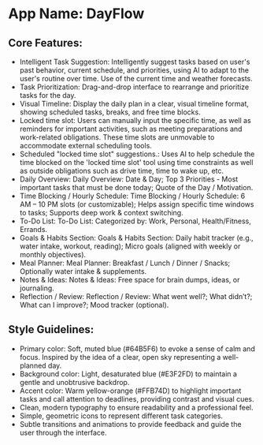 # **App Name**: DayFlow

## Core Features:

- Intelligent Task Suggestion: Intelligently suggest tasks based on user's past behavior, current schedule, and priorities, using AI to adapt to the user's routine over time. Use of the current time and weather forecasts.
- Task Prioritization: Drag-and-drop interface to rearrange and prioritize tasks for the day.
- Visual Timeline: Display the daily plan in a clear, visual timeline format, showing scheduled tasks, breaks, and free time blocks.
- Locked time slot: Users can manually input the specific time, as well as reminders for important activities, such as meeting preparations and work-related obligations. These time slots are unmovable to accommodate external scheduling tools.
- Scheduled "locked time slot" suggestions.: Uses AI to help schedule the time blocked on the 'locked time slot' tool using time constraints as well as outside obligations such as drive time, time to wake up, etc.
- Daily Overview: Daily Overview: Date & Day; Top 3 Priorities - Most important tasks that must be done today; Quote of the Day / Motivation.
- Time Blocking / Hourly Schedule: Time Blocking / Hourly Schedule: 6 AM – 10 PM slots (or customizable); Helps assign specific time windows to tasks; Supports deep work & context switching.
- To-Do List: To-Do List: Categorized by: Work, Personal, Health/Fitness, Errands.
- Goals & Habits Section: Goals & Habits Section: Daily habit tracker (e.g., water intake, workout, reading); Micro goals (aligned with weekly or monthly objectives).
- Meal Planner: Meal Planner: Breakfast / Lunch / Dinner / Snacks; Optionally water intake & supplements.
- Notes & Ideas: Notes & Ideas: Free space for brain dumps, ideas, or journaling.
- Reflection / Review: Reflection / Review: What went well?; What didn’t?; What can I improve?; Mood tracker (optional).

## Style Guidelines:

- Primary color: Soft, muted blue (#64B5F6) to evoke a sense of calm and focus. Inspired by the idea of a clear, open sky representing a well-planned day.
- Background color: Light, desaturated blue (#E3F2FD) to maintain a gentle and unobtrusive backdrop.
- Accent color: Warm yellow-orange (#FFB74D) to highlight important tasks and call attention to deadlines, providing contrast and visual cues.
- Clean, modern typography to ensure readability and a professional feel.
- Simple, geometric icons to represent different task categories.
- Subtle transitions and animations to provide feedback and guide the user through the interface.